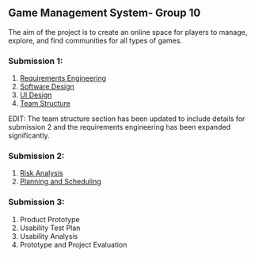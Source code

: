 ## Game Management System- Group 10
The aim of the project is to create an online space for players to manage, explore, and find communities for all types of games. 

### Submission 1:
1. [Requirements Engineering](https://git.ecdf.ed.ac.uk/sd202021groups/group_10/wikis/Requirements-Engineering)
2. [Software Design](https://git.ecdf.ed.ac.uk/sd202021groups/group_10/wikis/software_design)
3. [UI Design](https://git.ecdf.ed.ac.uk/sd202021groups/group_10/wikis/UI_design)
4. [Team Structure](https://git.ecdf.ed.ac.uk/sd202021groups/group_10/wikis/Team_structure)

EDIT: The team structure section has been updated to include details for submission 2 and the requirements engineering has been expanded significantly.

### Submission 2:
1. [Risk Analysis](https://git.ecdf.ed.ac.uk/sd202021groups/group_10/wikis/Risk-Analysis)
2. [Planning and Scheduling](https://git.ecdf.ed.ac.uk/sd202021groups/group_10/wikis/Planning-and-Scheduling)

### Submission 3:
1. Product Prototype
2. Usability Test Plan
3. Usability Analysis
4. Prototype and Project Evaluation